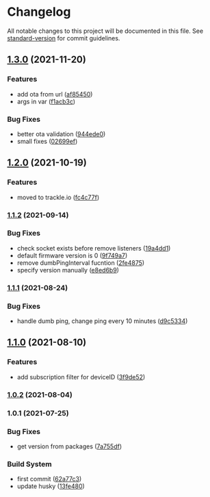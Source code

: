 # Changelog

All notable changes to this project will be documented in this file. See [standard-version](https://github.com/conventional-changelog/standard-version) for commit guidelines.

## [1.3.0](https://github.com/trackle-iot/trackle-library-nodejs/compare/v1.2.0...v1.3.0) (2021-11-20)


### Features

* add ota from url ([af85450](https://github.com/trackle-iot/trackle-library-nodejs/commit/af85450664fcd8115c4145c333024e0ee3b4ae02))
* args in var ([f1acb3c](https://github.com/trackle-iot/trackle-library-nodejs/commit/f1acb3c40582eafa3214e25d18ff2890add8c3a7))


### Bug Fixes

* better ota validation ([944ede0](https://github.com/trackle-iot/trackle-library-nodejs/commit/944ede0cda980c2c18e8aba539d100d32714488a))
* small fixes ([02699ef](https://github.com/trackle-iot/trackle-library-nodejs/commit/02699ef5829b5a08e59f91b2b80591c83aba3015))

## [1.2.0](https://github.com/trackle-iot/trackle-library-nodejs/compare/v1.1.2...v1.2.0) (2021-10-19)


### Features

* moved to trackle.io ([fc4c77f](https://github.com/trackle-iot/trackle-library-nodejs/commit/fc4c77ff9be69f7a23e955460035a6df3d2564b5))

### [1.1.2](https://github.com/trackle-iot/trackle-library-nodejs/compare/v1.1.1...v1.1.2) (2021-09-14)


### Bug Fixes

* check socket exists before remove listeners ([19a4dd1](https://github.com/trackle-iot/trackle-library-nodejs/commit/19a4dd106b829a5b9e8aea7b01fc107e8c6c4b90))
* default firmware version is 0 ([9f749a7](https://github.com/trackle-iot/trackle-library-nodejs/commit/9f749a702a2fa693a94d0b0a0bcc0f5f7f4a7312))
* remove dumbPingInterval fucntion ([2fe4875](https://github.com/trackle-iot/trackle-library-nodejs/commit/2fe48759a364d5daddcb68b40d9f10e9c00201d9))
* specify version manually ([e8ed6b9](https://github.com/trackle-iot/trackle-library-nodejs/commit/e8ed6b94885f83b13f58e398987da44a7379f858))

### [1.1.1](https://github.com/trackle-iot/trackle-library-nodejs/compare/v1.1.0...v1.1.1) (2021-08-24)


### Bug Fixes

* handle dumb ping, change ping every 10 minutes ([d9c5334](https://github.com/trackle-iot/trackle-library-nodejs/commit/d9c5334ca5e359d1a1810966fdfe438132134cee))

## [1.1.0](https://github.com/trackle-iot/trackle-library-nodejs/compare/v1.0.2...v1.1.0) (2021-08-10)


### Features

* add subscription filter for deviceID ([3f9de52](https://github.com/trackle-iot/trackle-library-nodejs/commit/3f9de52c49979b0a477a6cd250c8ac42d6b782c8))

### [1.0.2](https://github.com/trackle-iot/trackle-library-nodejs/compare/v1.0.1...v1.0.2) (2021-08-04)

### 1.0.1 (2021-07-25)


### Bug Fixes

* get version from packages ([7a755df](https://github.com/trackle-iot/trackle-library-nodejs/commit/7a755df08db6b51b7bd687432dbe1670706ee99a))


### Build System

* first commit ([62a77c3](https://github.com/trackle-iot/trackle-library-nodejs/commit/62a77c33182e770ae779598dd3b99379e153a6d5))
* update husky ([13fe480](https://github.com/trackle-iot/trackle-library-nodejs/commit/13fe480312c09bec5ad0051dc0e969e4efa36a4c))
